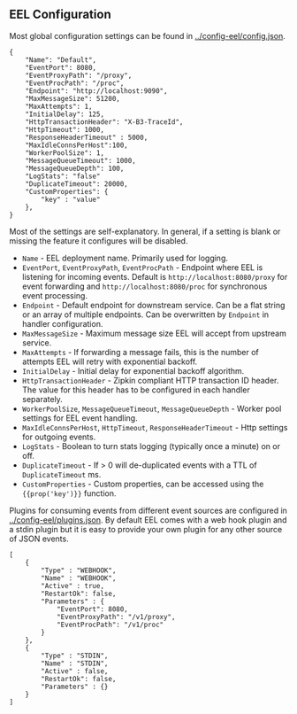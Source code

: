 ## EEL Configuration

Most global configuration settings can be found in [../config-eel/config.json](../config-eel/config.json).

```
{
    "Name": "Default",
    "EventPort": 8080,
    "EventProxyPath": "/proxy",
    "EventProcPath": "/proc",
    "Endpoint": "http://localhost:9090",
    "MaxMessageSize": 51200,
    "MaxAttempts": 1,
    "InitialDelay": 125,
    "HttpTransactionHeader": "X-B3-TraceId",
    "HttpTimeout": 1000,
    "ResponseHeaderTimeout" : 5000,
    "MaxIdleConnsPerHost":100,
    "WorkerPoolSize": 1,
    "MessageQueueTimeout": 1000,
    "MessageQueueDepth": 100,
    "LogStats": "false"
    "DuplicateTimeout": 20000,
    "CustomProperties": {
        "key" : "value"
    },
}
```

Most of the settings are self-explanatory. In general, if a setting is blank or missing the feature it configures
will be disabled.

* `Name` - EEL deployment name. Primarily used for logging.
* `EventPort`, `EventProxyPath`, `EventProcPath` - Endpoint where EEL is listening for incoming events. Default is `http://localhost:8080/proxy` for event forwarding and `http://localhost:8080/proc` for synchronous event processing.
* `Endpoint` - Default endpoint for downstream service. Can be a flat string or an array of multiple endpoints. Can be overwritten by `Endpoint` in handler configuration.
* `MaxMessageSize` - Maximum message size EEL will accept from upstream service.
* `MaxAttempts` - If forwarding a message fails, this is the number of attempts EEL will retry with exponential backoff.
* `InitialDelay` - Initial delay for exponential backoff algorithm.
* `HttpTransactionHeader` - Zipkin compliant HTTP transaction ID header. The value for this header has to be configured in each handler separately.
* `WorkerPoolSize`, `MessageQueueTimeout`, `MessageQueueDepth` - Worker pool settings for EEL event handling.
* `MaxIdleConnsPerHost`, `HttpTimeout`, `ResponseHeaderTimeout` - Http settings for outgoing events.
* `LogStats` - Boolean to turn stats logging (typically once a minute) on or off.
* `DuplicateTimeout` - If > 0 will de-duplicated events with a TTL of `DuplicateTimeout` ms.
* `CustomProperties` - Custom properties, can be accessed using the `{{prop('key')}}` function.

Plugins for consuming events from different event sources are configured in [../config-eel/plugins.json](../config-eel/plugins.json).
By default EEL comes with a web hook plugin and a stdin plugin but it is easy to provide your own plugin for any other source of JSON events.

```
[
	{
		"Type" : "WEBHOOK",
		"Name" : "WEBHOOK",
		"Active" : true,
		"RestartOk": false,
		"Parameters" : {
		    "EventPort": 8080,
		    "EventProxyPath": "/v1/proxy",
		    "EventProcPath": "/v1/proc"
		}
	},
	{
		"Type" : "STDIN",
		"Name" : "STDIN",
		"Active" : false,
		"RestartOk": false,
		"Parameters" : {}
	}
]
```
